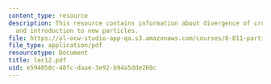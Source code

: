 ```yaml
---
content_type: resource
description: This resource contains information about divergence of crosssections,
  and introduction to new particles.
file: https://ol-ocw-studio-app-qa.s3.amazonaws.com/courses/8-811-particle-physics-ii-fall-2005/e594058c48fcdaae3e92b94a5dde260c_lec12.pdf
file_type: application/pdf
resourcetype: Document
title: lec12.pdf
uid: e594058c-48fc-daae-3e92-b94a5dde260c
---
```

